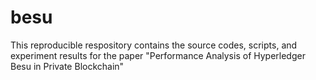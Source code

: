 # besu
This reproducible respository contains the source codes, scripts, and experiment results for the paper "Performance Analysis of Hyperledger Besu in Private Blockchain"
